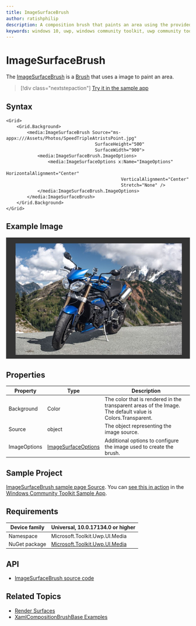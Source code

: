 ```yaml
---
title: ImageSurfaceBrush
author: ratishphilip
description: A composition brush that paints an area using the provided image.
keywords: windows 10, uwp, windows community toolkit, uwp community toolkit, uwp toolkit, brush, Win2D, composition
---
```


# ImageSurfaceBrush

The [ImageSurfaceBrush](/dotnet/api/microsoft.toolkit.uwp.ui.media.imagesurfacebrush) is a [Brush](/uwp/api/windows.ui.xaml.media.brush) that uses a image to paint an area.

> [!div class="nextstepaction"]
> [Try it in the sample app](uwpct://Brushes?sample=ImageSurfaceBrush)

## Syntax

```xaml
<Grid>
    <Grid.Background>
        <media:ImageSurfaceBrush Source="ms-appx:///Assets/Photos/SpeedTripleAtristsPoint.jpg"
                                  SurfaceHeight="500"
                                  SurfaceWidth="900">
            <media:ImageSurfaceBrush.ImageOptions>
                <media:ImageSurfaceOptions x:Name="ImageOptions"
                                            HorizontalAlignment="Center"
                                            VerticalAlignment="Center"
                                            Stretch="None" />
            </media:ImageSurfaceBrush.ImageOptions>
        </media:ImageSurfaceBrush>
    </Grid.Background>
</Grid>
```

## Example Image

![Image Surface  brush](../resources/images/Brushes/ImageSurfaceBrush.jpg 'Image Surface Brush')

## Properties

| Property     | Type                                                                                  | Description                                                                                                |
| ------------ | ------------------------------------------------------------------------------------- | ---------------------------------------------------------------------------------------------------------- |
| Background   | Color                                                                                 | The color that is rendered in the transparent areas of the Image. The default value is Colors.Transparent. |
| Source       | object                                                                                | The object representing the image source.                                                                  |
| ImageOptions | [ImageSurfaceOptions](/dotnet/api/microsoft.toolkit.uwp.ui.media.imagesurfaceoptions) | Additional options to configure the image used to create the brush.                                        |

## Sample Project

[ImageSurfaceBrush sample page Source](https://github.com/windows-toolkit/WindowsCommunityToolkit/tree/rel/7.1.0/Microsoft.Toolkit.Uwp.SampleApp/SamplePages/ImageSurfaceBrush). You can [see this in action](uwpct://Brushes?sample=ImageSurfaceBrush) in the [Windows Community Toolkit Sample App](https://aka.ms/windowstoolkitapp).

## Requirements

| Device family | Universal, 10.0.17134.0 or higher                                                                |
| ------------- | ------------------------------------------------------------------------------------------------ |
| Namespace     | Microsoft.Toolkit.Uwp.UI.Media                                                                   |
| NuGet package | [Microsoft.Toolkit.Uwp.UI.Media](https://www.nuget.org/packages/Microsoft.Toolkit.Uwp.UI.Media/) |

## API

- [ImageSurfaceBrush source code](https://github.com/windows-toolkit/WindowsCommunityToolkit/blob/rel/7.0.0/Microsoft.Toolkit.Uwp.UI.Media/Brushes/ImageSurfaceBrush.cs)

## Related Topics

- [Render Surfaces](RenderSurfaces.md)
- [XamlCompositionBrushBase Examples](/uwp/api/windows.ui.xaml.media.xamlcompositionbrushbase#examples)
